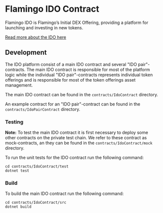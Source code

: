 ﻿# Flamingo IDO Contract

Flamingo IDO is Flamingo’s Initial DEX Offering, providing a platform for launching and investing in new tokens.

[Read more about the IDO here](https://docs.flamingo.finance/)

## Development

The IDO platform consist of a main IDO contract and several "IDO pair"-contracts. 
The main IDO contract is responsible for most of the platform logic while the individual
"IDO pair"-contracts represents individual token offerings and is responsible for most
of the token offerings asset management.

The main IDO contract can be found in the `contracts/IdoContract` directory.

An example contract for an "IDO pair"-contract can be found in the `contracts/IdoPairContract` directory.

### Testing

**Note:** To test the main IDO contract it is first necessary to deploy some other contracts on 
the private test chain. We refer to these contract as mock-contracts, an they can be found in 
the `contracts/IdoContract/mock` directory.

To run the unit tests for the IDO contract run the following command:
```
cd contracts/IdoContract/test
dotnet test
```

### Build

To build the main IDO contract run the following command:
```
cd contracts/IdoContract/src
dotnet build
```
